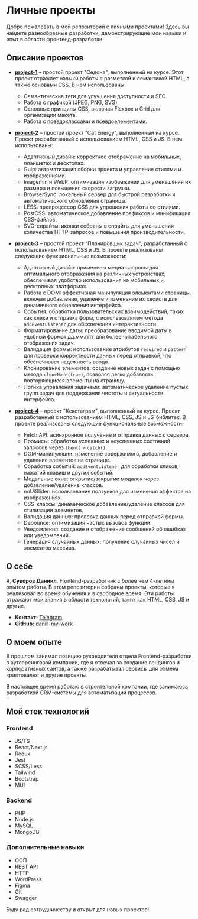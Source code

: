 # Личные проекты

Добро пожаловать в мой репозиторий с личными проектами! Здесь вы найдете разнообразные разработки, демонстрирующие мои навыки и опыт в области фронтенд-разработки.

## Описание проектов

- **[project-1](https://daniil-my-work.github.io/project-1/)** – простой проект "Седона", выполненный на курсе. Этот проект отражает навыки работы с разметкой и семантикой HTML, а также основами CSS. В нем использованы:

  - Семантические теги для улучшения доступности и SEO.
  - Работа с графикой (JPEG, PNG, SVG).
  - Основные принципы CSS, включая Flexbox и Grid для организации макета.
  - Работа с псевдоклассами и псевдоэлементами.

- **[project-2](https://daniil-my-work.github.io/project-2/build/index.html)** – простой проект "Cat Energy", выполненный на курсе. Проект разработанный с использованием HTML, CSS и JS. В нем использованы:

  - Адаптивный дизайн: корректное отображение на мобильных, планшетах и десктопах.
  - Gulp: автоматизация сборки проекта и управление стилями и изображениями.
  - Imagemin и WebP: оптимизация изображений для уменьшения их размера и повышения скорости загрузки.
  - BrowserSync: локальный сервер для быстрой разработки и автоматического обновления страницы.
  - LESS: препроцессор CSS для упрощения работы со стилями.
  - PostCSS: автоматическое добавление префиксов и минификация CSS-файлов.
  - SVG-спрайты: иконки собраны в спрайты для уменьшения количества HTTP-запросов и повышения производительности.

- **[project-3](https://daniil-my-work.github.io/project-3/)** – простой проект "Планировщик задач", разработанный с использованием HTML, CSS и JS. В проекте реализованы следующие функциональные возможности:

  - Адаптивный дизайн: применены медиа-запросы для оптимального отображения на различных устройствах, обеспечивая удобство использования на мобильных и десктопных платформах.
  - Работа с DOM: эффективная манипуляция элементами страницы, включая добавление, удаление и изменение их свойств для динамичного обновления интерфейса.
  - События: обработка пользовательских взаимодействий, таких как клики и отправка форм, с использованием метода `addEventListener` для обеспечения интерактивности.
  - Форматирование даты: преобразование вводимой даты в удобный формат дд.мм.гггг для более читабельного отображения задач.
  - Валидация формы: использование атрибутов `required` и `pattern` для проверки корректности данных перед отправкой, что обеспечивает надежность ввода.
  - Клонирование элементов: создание новых задач с помощью метода `cloneNode(true)`, позволяя легко добавлять повторяющиеся элементы на страницу.
  - Логика управления задачами: автоматическое удаление пустых групп задач для поддержания чистоты и актуальности интерфейса.

- **[project-4](https://???)** – проект "Кекстаграм", выполненный на курсе. Проект разработанный с использованием HTML, CSS, JS и JS-библитек. В проекте реализованы следующие функциональные возможности: 
  
  - Fetch API: асинхронное получение и отправка данных с сервера.
  - Промисы: обработка успешных и неуспешных состояний запросов через `then()` и `catch()`.
  - DOM-манипуляции: изменение содержимого, добавление и удаление элементов на странице.
  - Обработка событий: `addEventListener` для обработки кликов, нажатий клавиш и других событий.
  - Модальные окна: открытие/закрытие модалок через добавление/удаление классов.
  - noUiSlider: использование ползунков для изменения эффектов на изображениях.
  - CSS-классы: динамическое добавление/удаление классов для стилизации элементов.
  - Валидация данных: проверка данных перед отправкой формы.
  - Debounce: оптимизация частых вызовов функций.
  - Уведомления: создание и отображение сообщений об ошибках или уведомлений.
  - Генерация случайных данных: получение случайных чисел и элементов массива.
  

## О себе

Я, **Суворов Даниил**, Frontend-разработчик с более чем 4-летним опытом работы. В этом репозитории собраны проекты, которые я реализовал во время обучения и в свободное время. Эти работы отражают мои знания в области технологий, таких как HTML, CSS, JS и другие.

- **Контакт:** [Telegram](https://t.me/@Daniil_prog)
- **GitHub:** [daniil-my-work](https://github.com/daniil-my-work/)

## О моем опыте

В прошлом занимал позицию руководителя отдела Frontend-разработки в аутсорсинговой компании, где я отвечал за создание лендингов и корпоративных сайтов, а также разрабатывал сервисы для обмена криптовалют и другие проекты.

В настоящее время работаю в строительной компании, где занимаюсь разработкой CRM-системы для автоматизации процессов.

## Мой стек технологий

### Frontend

- JS/TS
- React/Next.js
- Redux
- Jest
- SCSS/Less
- Tailwind
- Bootstrap
- MUI

### Backend

- PHP
- Node.js
- MySQL
- MongoDB

### Дополнительные навыки

- ООП
- REST API
- HTTP
- WordPress
- Figma
- Git
- Swagger

Буду рад сотрудничеству и открыт для новых проектов!
